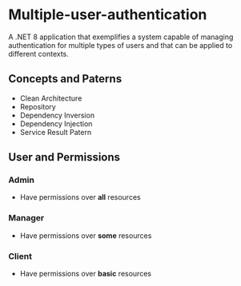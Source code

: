 # Multiple-user-authentication
A .NET 8 application that exemplifies a system capable of managing authentication for multiple types of users and that can be applied to different contexts.

## Concepts and Paterns
- Clean Architecture
- Repository
- Dependency Inversion
- Dependency Injection
- Service Result Patern

## User and Permissions
### Admin
- Have permissions over **all** resources
### Manager
- Have permissions over **some** resources
### Client
- Have permissions over  **basic** resources